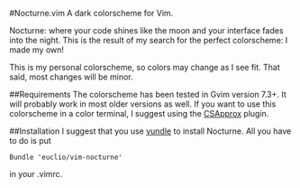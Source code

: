 #Nocturne.vim
A dark colorscheme for Vim.

Nocturne: where your code shines like the moon and your interface
fades into the night. This is the result of my search for the perfect 
colorscheme: I made my own!

This is my personal colorscheme, so colors may change as I see fit. That said,
most changes will be minor.

##Requirements
The colorscheme has been tested in Gvim version 7.3+. It will probably work in
most older versions as well. If you want to use this colorscheme in a color
terminal, I suggest using the
[CSApprox](http://www.vim.org/scripts/script.php?script_id=2390) plugin.

##Installation
I suggest that you use [vundle](http://github.com/gmarik/vundle) to install 
Nocturne. All you have to do is put

    Bundle 'euclio/vim-nocturne'

in your .vimrc.
